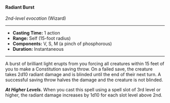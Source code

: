#### Radiant Burst
*2nd-level evocation* (Wizard)
___
- **Casting Time:** 1 action
- **Range:** Self (15-foot radius)
- **Components:** V, S, M (a pinch of phosphorous)
- **Duration:** Instantaneous
---
A burst of brilliant light erupts from you forcing all creatures within 15 feet of you to make a Constitution saving throw. On a failed save, the creature takes 2d10 radiant damage and is blinded until the end of their next turn. A successful saving throw halves the damage and the creature is not blinded.

***At Higher Levels.*** When you cast this spell using a spell slot of 3rd level or higher, the radiant damage increases by 1d10 for each slot level above 2nd.
